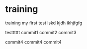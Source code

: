 # training
training
my first test lskd kjdh ikhjfgfg



testttttt
commit1
commit2
commit3

commit4
commit4
commit4
